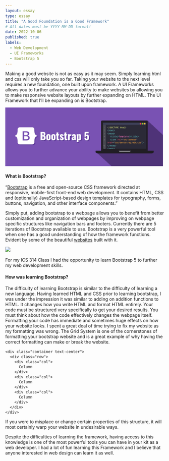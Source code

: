 ```yaml
---
layout: essay
type: essay
title: "A Good Foundation is a Good Framework"
# All dates must be YYYY-MM-DD format!
date: 2022-10-06
published: true
labels:
  - Web Development
  - UI Frameworks
  - Bootstrap 5
---
```


Making a good website is not as easy as it may seem. Simply learning html and css will only take you so far. Taking your website to the next level requires a new foundation, one built upon framework. A UI Frameworks allows you to further advance your ability to make websites by allowing you to make responsive website layouts by further expanding on HTML. The UI Framework that I’ll be expanding on is Bootstrap.

<img width="500px" class="rounded float-start pe-4" src="../img/bootstrap5.png">

#### What is Bootstrap?

“[Bootstrap](https://getbootstrap.com) is a free and open-source CSS framework directed at responsive, mobile-first front-end web development. It contains HTML, CSS and (optionally) JavaScript-based design templates for typography, forms, buttons, navigation, and other interface components.”

Simply put, adding bootstrap to a webpage allows you to benefit from better customization and organization of webpages by improving on webpage specific structures like navigation bars and footers. Currently there are 5 iterations of Bootstrap available to use. Bootstrap is a very powerful tool when one has a good understanding of how the framework functions.  Evident by some of the beautiful [websites](https://www.hydearchitects.com) built with it.

<img width="1000px" class="rounded float-start pe-4" src="https://www.bootstrapbayblog.com/wp-content/uploads/2014/09/hyde+hyde.jpg">


For my ICS 314 Class I had the opportunity to learn Bootstrap 5 to further my web development skills.
     
#### How was learning Bootstrap?

The difficulty of learning Bootstrap is similar to the difficulty of learning a new language. Having learned HTML and CSS prior to learning bootstrap, I was under the impression it was similar to adding on addition functions to HTML. It changes how you write HTML and format HTML entirely. Your code must be structured very specifically to get your desired results. You must think about how the code effectively changes the webpage itself. Formatting your code has immediate and sometimes huge effects on how your website looks. I spent a great deal of time trying to fix my website as my formatting was wrong. The Grid System is one of the cornerstones of formatting your bootstrap website and is a great example of why having the correct formatting can make or break the website.

```
<div class="container text-center">
  <div class="row">
    <div class="col">
      Column
    </div>
    <div class="col">
      Column
    </div>
    <div class="col">
      Column
    </div>
  </div>
</div>
```

If you were to misplace or change certain properties of this structure, it will most certainly warp your website in undesirable ways. 

Despite the difficulties of learning the framework, having access to this knowledge is one of the most powerful tools you can have in your kit as a web developer. I had a lot of fun learning this Framework and I believe that anyone interested in web design can learn it as well. 
